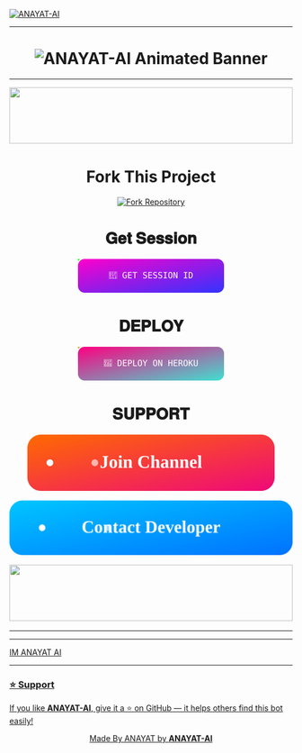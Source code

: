 [![ANAYAT-AI](https://raw.githubusercontent.com/ANAYAT-AI/ANAYAT-AI/main/ANAYAT/anayat.svg)](https://whatsapp.com/channel/0029VbAm8LqL2ATpxklIct2g)

___

<h1 align="center">
  <img src="https://readme-typing-svg.herokuapp.com?font=Orbitron&size=45&duration=4000&pause=1000&color=FF00FF&center=true&vCenter=true&repeat=true&width=1000&height=100&lines=⚡+ANAYAT-AI+Powerful+Bot+⚡;Next+Gen+WhatsApp+AI+Bot;Fast+%7C+Secure+%7C+Multi-Device;Deploy+Now+and+Rule+🚀" alt="ANAYAT-AI Animated Banner" />
</h1>

___

<p align='center'>
    </p>
<img src="https://i.imgur.com/dBaSKWF.gif" height="100" width="100%">


  
<h1 align="center">Fork This Project</h1>

<p align="center">
  <a href="https://github.com/ANAYAT/ANAYAT-AI-AI/fork">
    <img src="./ANAYAT/fork-btn.svg" alt="Fork Repository"/>
  </a>
</p>


<h1 align="center"> 𝐆𝐞𝐭 𝐒𝐞𝐬𝐬𝐢𝐨𝐧 </h1>

<p align="center">
  <a href="https://anayat-hacker-iit3.onrender.com/">
    <img src="./ANAYAT-AI/get-session-btn.svg" alt="GET SESSION" width="260"/>
  </a>
</p>

<h1 align="center"> 𝐃𝐄𝐏𝐋𝐎𝐘 </h1>

<p align="center">
  <a href="https://dashboard.heroku.com/new?template=https://github.com/ANAYAT-AI/ANAYAT-AI-AI/tree/main">
    <img src="./ANAYAT-AI/deploy-btn.svg" alt="DEPLOY ON HEROKU" width="260"/>
  </a>
</p>




<h1 align="center"> 𝐒𝐔𝐏𝐏𝐎𝐑𝐓 </h1>


<p align="center">
  <a href="https://whatsapp.com/channel/0029VbAm8LqL2ATpxklIct2g">
    <img src="./ANAYAT-AI/join-channel-btn.svg" alt="Join Channel"/>
  </a>
</p>


<p align="center">
  <a href="https://api.whatsapp.com/send?phone=923452401207">
    <img src="./ANAYAT-AI/contact-developer-btn.svg" alt="Contact Developer"/>
  </a>
</p>

<p align='center'>
    </p>
<img src="https://i.imgur.com/dBaSKWF.gif" height="100" width="100%">

___

<p align="center">
  <a href="https://dashboard.heroku.com/new?template=https://github.com/ANAYAT-AI/ANAYAT-AI">


___


IM ANAYAT AI 

___

### ⭐ Support
If you like **ANAYAT-AI**, give it a ⭐ on GitHub — it helps others find this bot easily!

<p align="center">Made By ANAYAT by <b>ANAYAT-AI</b></p>

